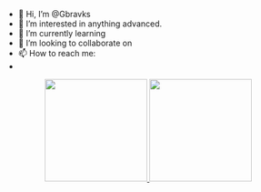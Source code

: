 - 👋 Hi, I’m @Gbravks
- 👀 I’m interested in anything advanced.
- 🌱 I’m currently learning 
- 💞️ I’m looking to collaborate on 
- 📫 How to reach me:
- 

<p align="center">
<a href="https://github.com/Gbravks">
  <img height="180em" src="https://github-readme-stats-eight-theta.vercel.app/api?username=Gbravks&show_icons=true&theme=algolia&include_all_commits=true&count_private=true"/>
  <img height="180em" src="https://github-readme-stats-eight-theta.vercel.app/api/top-langs/?username=Gbravks&layout=compact&langs_count=8&theme=algolia"/>
</a>
</p>
</samp><br>
